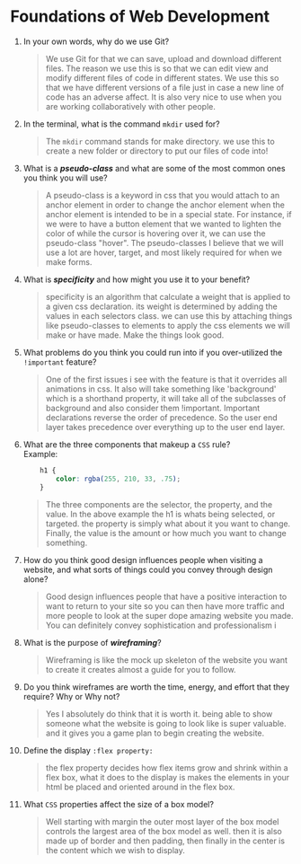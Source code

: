 # Foundations of Web Development
01. In your own words, why do we use Git?
    > We use Git for that we can save, upload and download different files. The reason we use this is so that we can edit view and modify different files of code in different states. We use this so that we have different versions of a file just in case a new line of code has an adverse affect. It is also very nice to use when you are working collaboratively with other people.

02. In the terminal, what is the command `mkdir` used for?
    > The `mkdir` command stands for make directory. we use this to create a new folder or directory to put our files of code into!

03. What is a ***pseudo-class*** and what are some of the most common ones you think you will use?
    > A pseudo-class is a keyword in css that you would attach to an anchor element in order to change the anchor element when the anchor element is intended to be in a special state. For instance, if we were to have a button element that we wanted to lighten the color of while the cursor is hovering over it, we can use the pseudo-class "hover". The pseudo-classes I believe that we will use a lot are hover, target, and most likely required for when we make forms.

04. What is ***specificity*** and how might you use it to your benefit?
    > specificity is an algorithm that calculate a weight that is applied to a given css declaration. its weight is determined by adding the values in each selectors class. we can use this by attaching things like pseudo-classes to elements to apply the css elements we will make or have made. Make the things look good.

05. What problems do you think you could run into if you over-utilized the `!important` feature?
    >One of the first issues i see with the feature is that it overrides all animations in css. It also will take something like 'background' which is a shorthand property, it will take all of the subclasses of background and also consider them !important.  Important declarations reverse the order of precedence. So the user end layer takes precedence over everything up to the user end layer.

06. What are the three components that makeup a `CSS` rule? <br> Example:

    ```css
        h1 {
            color: rgba(255, 210, 33, .75);
        }
    ```

    > The three components are the selector, the property, and the value. In the above example the h1 is whats being selected, or targeted. the property is simply what about it you want to change. Finally, the value is the amount or how much you want to change something.

07. How do you think good design influences people when visiting a website, and what sorts of things could you convey through design alone?
    > Good design influences people that have a positive interaction to want to return to your site so you can then have more traffic and more people to look at the super dope amazing website you made. You can definitely convey  sophistication and professionalism 
i
08. What is the purpose of ***wireframing***?
    > Wireframing is like the mock up skeleton of the website you want to create it creates almost a guide for you to follow.

09. Do you think wireframes are worth the time, energy, and effort that they require? Why or Why not?
    > Yes I absolutely do think that it is worth it. being able to show someone what the website is going to look like is super valuable. and it gives you a game plan to begin creating the website.  

10. Define the display `:flex property:`
    > the flex property decides how flex items grow and shrink within a flex box, what it does to the display is makes the elements in your html be placed and oriented around in the flex box.

11. What `CSS` properties affect the size of a box model?
    > Well starting with margin the outer most layer of the box model controls the largest area of the box model as well. then it is also made up of border and then padding, then finally in the center is the content which we wish to display.
